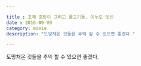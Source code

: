 ```yaml
---

title : 조제 호랑이 그리고 물고기들, 이누도 잇신
date : 2016-09-09
category: movie
description: "도망처온 것들을 추억 할 수 있으면 좋겠다."

---
```


도망처온 것들을 추억 할 수 있으면 좋겠다.
